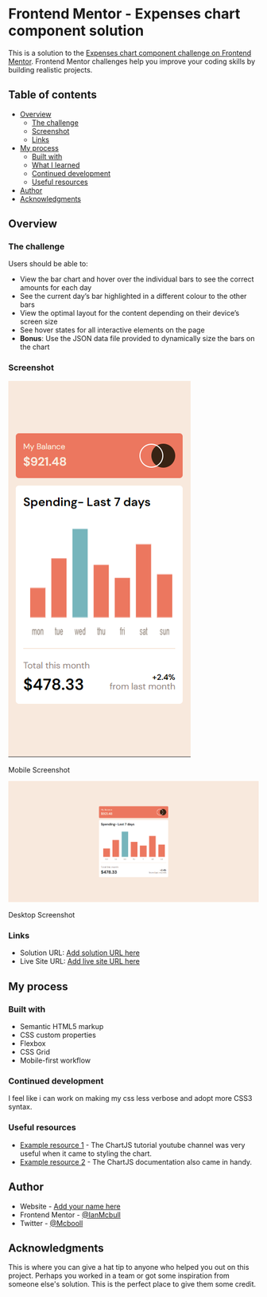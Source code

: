 # Frontend Mentor - Expenses chart component solution

This is a solution to the [Expenses chart component challenge on Frontend Mentor](https://www.frontendmentor.io/challenges/expenses-chart-component-e7yJBUdjwt). Frontend Mentor challenges help you improve your coding skills by building realistic projects. 

## Table of contents

- [Overview](#overview)
  - [The challenge](#the-challenge)
  - [Screenshot](#screenshot)
  - [Links](#links)
- [My process](#my-process)
  - [Built with](#built-with)
  - [What I learned](#what-i-learned)
  - [Continued development](#continued-development)
  - [Useful resources](#useful-resources)
- [Author](#author)
- [Acknowledgments](#acknowledgments)


## Overview

### The challenge

Users should be able to:

- View the bar chart and hover over the individual bars to see the correct amounts for each day
- See the current day’s bar highlighted in a different colour to the other bars
- View the optimal layout for the content depending on their device’s screen size
- See hover states for all interactive elements on the page
- **Bonus**: Use the JSON data file provided to dynamically size the bars on the chart

### Screenshot

![Mobile Screenshot](./assets/screenshots/mobile-screenshot.png)

Mobile Screenshot

![Desktop Screenshot](./assets/screenshots/desktop-screenshot.png)

Desktop Screenshot


### Links

- Solution URL: [Add solution URL here](https://your-solution-url.com)
- Live Site URL: [Add live site URL here](https://your-live-site-url.com)

## My process

### Built with

- Semantic HTML5 markup
- CSS custom properties
- Flexbox
- CSS Grid
- Mobile-first workflow


### Continued development

I feel like i can work on making my css less verbose and adopt more CSS3 syntax.


### Useful resources

- [Example resource 1](https://www.youtube.com/@ChartJS-tutorials) - The ChartJS tutorial youtube channel was very useful when it came to styling the chart.
- [Example resource 2](https://www.chartjs.org/docs/latest/) - The ChartJS documentation also came in handy.


## Author

- Website - [Add your name here](https://www.your-site.com)
- Frontend Mentor - [@IanMcbull](https://www.frontendmentor.io/profile/IanMcbull)
- Twitter - [@Mcbooll](https://twitter.com/McBooll)


## Acknowledgments

This is where you can give a hat tip to anyone who helped you out on this project. Perhaps you worked in a team or got some inspiration from someone else's solution. This is the perfect place to give them some credit.

